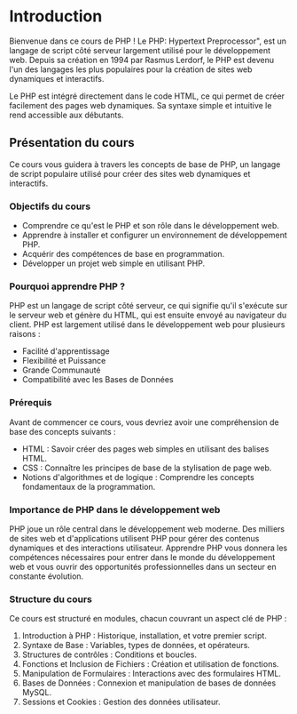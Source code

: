 # Introduction
Bienvenue dans ce cours de PHP ! Le PHP: Hypertext Preprocessor", est un langage de script côté serveur largement utilisé pour le développement web. Depuis sa création en 1994 par Rasmus Lerdorf, le PHP est devenu l'un des langages les plus populaires pour la création de sites web dynamiques et interactifs.

Le PHP est intégré directement dans le code HTML, ce qui permet de créer facilement des pages web dynamiques. Sa syntaxe simple et intuitive le rend accessible aux débutants.

<!-- a voir -->
## Présentation du cours
Ce cours vous guidera à travers les concepts de base de PHP, un langage de script populaire utilisé pour créer des sites web dynamiques et interactifs.

### Objectifs du cours
- Comprendre ce qu'est le PHP et son rôle dans le développement web.
- Apprendre à installer et configurer un environnement de développement PHP.
- Acquérir des compétences de base en programmation.
- Développer un projet web simple en utilisant PHP.

### Pourquoi apprendre PHP ?
PHP est un langage de script côté serveur, ce qui signifie qu'il s'exécute sur le serveur web et génère du HTML, qui est ensuite envoyé au navigateur du client. PHP est largement utilisé dans le développement web pour plusieurs raisons :
- Facilité d'apprentissage
- Flexibilité et Puissance
- Grande Communauté
- Compatibilité avec les Bases de Données

### Prérequis
Avant de commencer ce cours, vous devriez avoir une compréhension de base des concepts suivants :
- HTML : Savoir créer des pages web simples en utilisant des balises HTML.
- CSS : Connaître les principes de base de la stylisation de page web.
- Notions d'algorithmes et de logique : Comprendre les concepts fondamentaux de la programmation.

### Importance de PHP dans le développement web
PHP joue un rôle central dans le développement web moderne. Des milliers de sites web et d'applications utilisent PHP pour gérer des contenus dynamiques et des interactions utilisateur. Apprendre PHP vous donnera les compétences nécessaires pour entrer dans le monde du développement web et vous ouvrir des opportunités professionnelles dans un secteur en constante évolution.

### Structure du cours
Ce cours est structuré en modules, chacun couvrant un aspect clé de PHP :

1) Introduction à PHP : Historique, installation, et votre premier script.
2) Syntaxe de Base : Variables, types de données, et opérateurs.
3) Structures de contrôles : Conditions et boucles.
4) Fonctions et Inclusion de Fichiers : Création et utilisation de fonctions.
5) Manipulation de Formulaires : Interactions avec des formulaires HTML.
6) Bases de Données : Connexion et manipulation de bases de données MySQL.
7) Sessions et Cookies : Gestion des données utilisateur.